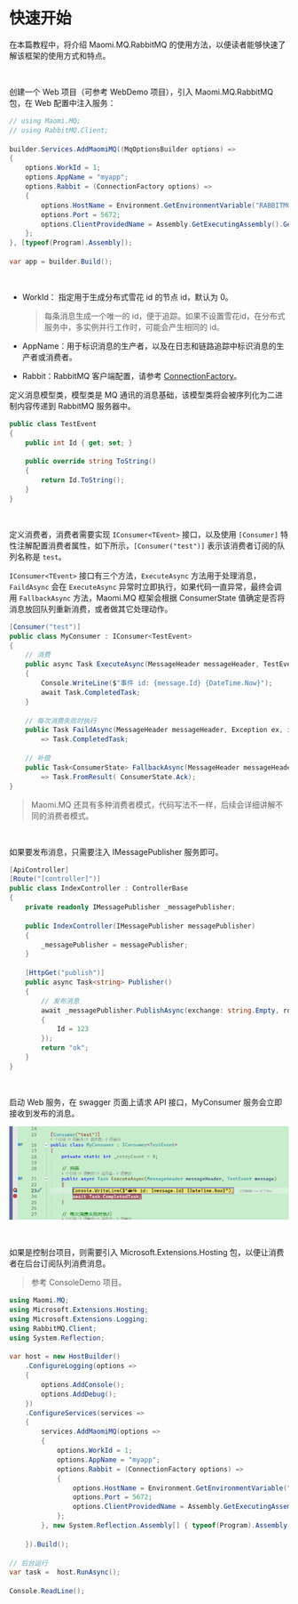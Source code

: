# 快速开始

在本篇教程中，将介绍 Maomi.MQ.RabbitMQ 的使用方法，以便读者能够快速了解该框架的使用方式和特点。

<br />

创建一个 Web 项目（可参考 WebDemo 项目），引入 Maomi.MQ.RabbitMQ 包，在 Web 配置中注入服务：

```csharp
// using Maomi.MQ;
// using RabbitMQ.Client;

builder.Services.AddMaomiMQ((MqOptionsBuilder options) =>
{
    options.WorkId = 1;
    options.AppName = "myapp";
    options.Rabbit = (ConnectionFactory options) =>
    {
        options.HostName = Environment.GetEnvironmentVariable("RABBITMQ")!;
        options.Port = 5672;
        options.ClientProvidedName = Assembly.GetExecutingAssembly().GetName().Name;
    };
}, [typeof(Program).Assembly]);

var app = builder.Build();
```

<br />

* WorkId： 指定用于生成分布式雪花 id 的节点 id，默认为 0。

  > 每条消息生成一个唯一的 id，便于追踪。如果不设置雪花id，在分布式服务中，多实例并行工作时，可能会产生相同的 id。

* AppName：用于标识消息的生产者，以及在日志和链路追踪中标识消息的生产者或消费者。

* Rabbit：RabbitMQ 客户端配置，请参考 [ConnectionFactory](https://rabbitmq.github.io/rabbitmq-dotnet-client/api/RabbitMQ.Client.ConnectionFactory.html)。



定义消息模型类，模型类是 MQ 通讯的消息基础，该模型类将会被序列化为二进制内容传递到 RabbitMQ 服务器中。

```csharp
public class TestEvent
{
    public int Id { get; set; }

    public override string ToString()
    {
        return Id.ToString();
    }
}
```

<br />

定义消费者，消费者需要实现 `IConsumer<TEvent>` 接口，以及使用 `[Consumer]` 特性注解配置消费者属性，如下所示，`[Consumer("test")]` 表示该消费者订阅的队列名称是 `test`。

 `IConsumer<TEvent>` 接口有三个方法，`ExecuteAsync` 方法用于处理消息，`FaildAsync` 会在 `ExecuteAsync` 异常时立即执行，如果代码一直异常，最终会调用 `FallbackAsync` 方法，Maomi.MQ 框架会根据 ConsumerState 值确定是否将消息放回队列重新消费，或者做其它处理动作。

```csharp
[Consumer("test")]
public class MyConsumer : IConsumer<TestEvent>
{
    // 消费
    public async Task ExecuteAsync(MessageHeader messageHeader, TestEvent message)
    {
        Console.WriteLine($"事件 id: {message.Id} {DateTime.Now}");
        await Task.CompletedTask;
    }

    // 每次消费失败时执行
    public Task FaildAsync(MessageHeader messageHeader, Exception ex, int retryCount, TestEvent message) 
        => Task.CompletedTask;

    // 补偿
    public Task<ConsumerState> FallbackAsync(MessageHeader messageHeader, TestEvent? message, Exception? ex) 
        => Task.FromResult( ConsumerState.Ack);
}
```

> Maomi.MQ 还具有多种消费者模式，代码写法不一样，后续会详细讲解不同的消费者模式。

<br />

如果要发布消息，只需要注入 IMessagePublisher 服务即可。

```csharp
[ApiController]
[Route("[controller]")]
public class IndexController : ControllerBase
{
    private readonly IMessagePublisher _messagePublisher;

    public IndexController(IMessagePublisher messagePublisher)
    {
        _messagePublisher = messagePublisher;
    }

    [HttpGet("publish")]
    public async Task<string> Publisher()
    {
        // 发布消息
        await _messagePublisher.PublishAsync(exchange: string.Empty, routingKey: "test", message: new TestEvent
        {
            Id = 123
        });
        return "ok";
    }
}
```

<br />

启动 Web 服务，在 swagger 页面上请求 API 接口，MyConsumer 服务会立即接收到发布的消息。

![image-20250206160702304](./images/image-20250206160702304.png)

<br />

如果是控制台项目，则需要引入 Microsoft.Extensions.Hosting 包，以便让消费者在后台订阅队列消费消息。

> 参考 ConsoleDemo 项目。

```csharp
using Maomi.MQ;
using Microsoft.Extensions.Hosting;
using Microsoft.Extensions.Logging;
using RabbitMQ.Client;
using System.Reflection;

var host = new HostBuilder()
    .ConfigureLogging(options =>
    {
        options.AddConsole();
        options.AddDebug();
    })
    .ConfigureServices(services =>
    {
        services.AddMaomiMQ(options =>
        {
            options.WorkId = 1;
            options.AppName = "myapp";
            options.Rabbit = (ConnectionFactory options) =>
            {
                options.HostName = Environment.GetEnvironmentVariable("RABBITMQ")!;
                options.Port = 5672;
                options.ClientProvidedName = Assembly.GetExecutingAssembly().GetName().Name;
            };
        }, new System.Reflection.Assembly[] { typeof(Program).Assembly });

    }).Build();

// 后台运行
var task =  host.RunAsync();

Console.ReadLine();
```



